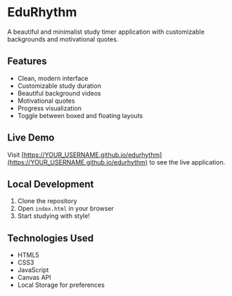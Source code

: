 # EduRhythm

A beautiful and minimalist study timer application with customizable backgrounds and motivational quotes.

## Features

- Clean, modern interface
- Customizable study duration
- Beautiful background videos
- Motivational quotes
- Progress visualization
- Toggle between boxed and floating layouts

## Live Demo

Visit [https://YOUR_USERNAME.github.io/edurhythm](https://YOUR_USERNAME.github.io/edurhythm) to see the live application.

## Local Development

1. Clone the repository
2. Open `index.html` in your browser
3. Start studying with style!

## Technologies Used

- HTML5
- CSS3
- JavaScript
- Canvas API
- Local Storage for preferences